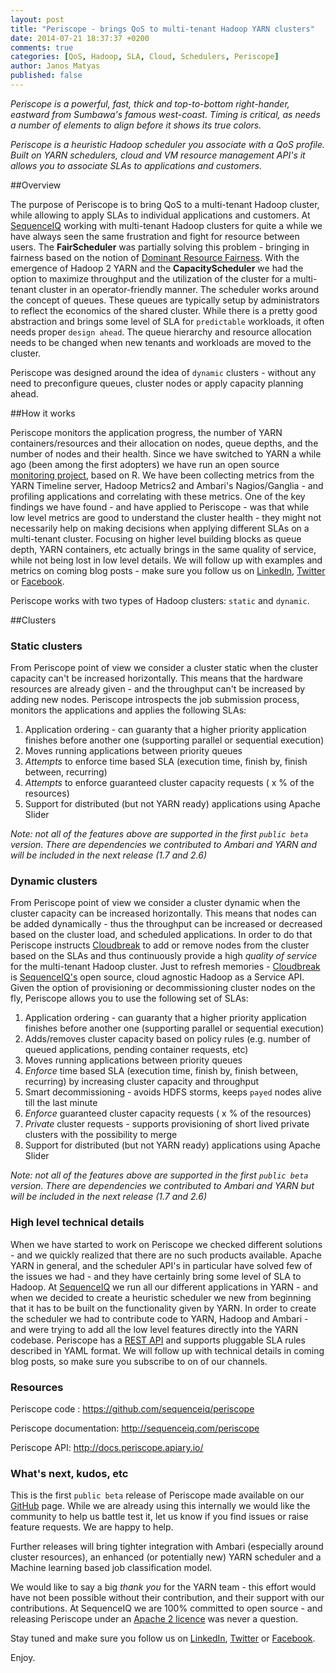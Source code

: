 ```yaml
---
layout: post
title: "Periscope - brings QoS to multi-tenant Hadoop YARN clusters"
date: 2014-07-21 18:37:37 +0200
comments: true
categories: [QoS, Hadoop, SLA, Cloud, Schedulers, Periscope]
author: Janos Matyas
published: false
---
```

*Periscope is a powerful, fast, thick and top-to-bottom right-hander, eastward from Sumbawa's famous west-coast. Timing is critical, as needs a number of elements to align before it shows its true colors.*

*Periscope is a heuristic Hadoop scheduler you associate with a QoS profile. Built on YARN schedulers, cloud and VM resource management API's it allows you to associate SLAs to applications and customers.*

##Overview

The purpose of Periscope is to bring QoS to a multi-tenant Hadoop cluster, while allowing to apply SLAs to individual applications and customers.
At [SequenceIQ](http://sequenceiq.com) working with multi-tenant Hadoop clusters for quite a while we have always seen the same frustration and fight for resource between users.
The **FairScheduler** was partially solving this problem - bringing in fairness based on the notion of [Dominant Resource Fairness](http://static.usenix.org/event/nsdi11/tech/full_papers/Ghodsi.pdf).
With the emergence of Hadoop 2 YARN and the **CapacityScheduler** we had the option to maximize throughput and the utilization of the cluster for a multi-tenant cluster in an operator-friendly manner.
The scheduler works around the concept of queues. These queues are typically setup by administrators to reflect the economics of the shared cluster.
While there is a pretty good abstraction and brings some level of SLA for `predictable` workloads, it often needs proper `design ahead`.
The queue hierarchy and resource allocation needs to be changed when new tenants and workloads are moved to the cluster.

Periscope was designed around the idea of `dynamic` clusters - without any need to preconfigure queues, cluster nodes or apply capacity planning ahead.

##How it works

Periscope monitors the application progress, the number of YARN containers/resources and their allocation on nodes, queue depths, and the number of nodes and their health.
Since we have switched to YARN a while ago (been among the first adopters) we have run an open source [monitoring project](https://github.com/sequenceiq/yarn-monitoring), based on R.
We have been collecting metrics from the YARN Timeline server, Hadoop Metrics2 and Ambari's Nagios/Ganglia - and profiling applications and correlating with these metrics.
One of the key findings we have found - and have applied to Periscope - was that while low level metrics are good to understand the cluster health - they might not necessarily help on making decisions when applying different SLAs on a multi-tenant cluster.
Focusing on higher level building blocks as queue depth, YARN containers, etc actually brings in the same quality of service, while not being lost in low level details.
We will follow up with examples and metrics on coming blog posts - make sure you follow us on [LinkedIn](https://www.linkedin.com/company/sequenceiq/), [Twitter](https://twitter.com/sequenceiq) or [Facebook](https://www.facebook).

Periscope works with two types of Hadoop clusters: `static` and `dynamic`.

##Clusters

### Static clusters
From Periscope point of view we consider a cluster static when the cluster capacity can't be increased horizontally.
This means that the hardware resources are already given - and the throughput can't be increased by adding new nodes.
Periscope introspects the job submission process, monitors the applications and applies the following SLAs:

  1. Application ordering - can guaranty that a higher priority application finishes before another one (supporting parallel or sequential execution)
  2. Moves running applications between priority queues
  3. *Attempts* to enforce time based SLA (execution time, finish by, finish between, recurring)
  4. *Attempts* to enforce guaranteed cluster capacity requests ( x % of the resources)
  5. Support for distributed (but not YARN ready) applications using Apache Slider
  
_Note: not all of the features above are supported in the first `public beta` version. There are dependencies we contributed to Ambari and YARN and will be included in the next release (1.7 and 2.6)_

### Dynamic clusters
From Periscope point of view we consider a cluster dynamic when the cluster capacity can be increased horizontally.
This means that nodes can be added dynamically - thus the throughput can be increased or decreased based on the cluster load, and scheduled applications.
In order to do that Periscope instructs [Cloudbreak](http://sequenceiq.com/cloudbreak/) to add or remove nodes from the cluster based on the SLAs and thus continuously provide a high *quality of service* for the multi-tenant Hadoop cluster.
Just to refresh memories - [Cloudbreak](http://sequenceiq.com/products.html) is [SequenceIQ's](http://sequenceiq.com) open source, cloud agnostic Hadoop as a Service API.
Given the option of provisioning or decommissioning cluster nodes on the fly, Periscope allows you to use the following set of SLAs:

  1. Application ordering - can guaranty that a higher priority application finishes before another one (supporting parallel or sequential execution)
  2. Adds/removes cluster capacity based on policy rules (e.g. number of queued applications, pending container requests, etc)
  3. Moves running applications between priority queues
  4. *Enforce* time based SLA (execution time, finish by, finish between, recurring) by increasing cluster capacity and throughput
  5. Smart decommissioning - avoids HDFS storms, keeps `payed` nodes alive till the last minute
  6. *Enforce* guaranteed cluster capacity requests ( x % of the resources)
  7. *Private* cluster requests - supports provisioning of short lived private clusters with the possibility to merge
  8. Support for distributed (but not YARN ready) applications using Apache Slider

_Note: not all of the features above are supported in the first `public beta` version. There are dependencies we contributed to Ambari and YARN but will be included in the next release (1.7 and 2.6)_


### High level technical details  

When we have started to work on Periscope we checked different solutions - and we quickly realized that there are no such products available.
Apache YARN in general, and the scheduler API's in particular have solved few of the issues we had - and they have certainly bring some level of SLA to Hadoop.
At [SequenceIQ](https://sequenceiq.com) we run all our different applications in YARN - and when we decided to create a heuristic scheduler we new from beginning that it has to be built on the functionality given by YARN.
In order to create the scheduler we had to contribute code to YARN, Hadoop and Ambari - and were trying to add all the low level features directly into the YARN codebase.
Periscope has a [REST API](http://docs.periscope.apiary.io/) and supports pluggable SLA rules described in YAML format.
We will follow up with technical details in coming blog posts, so make sure you subscribe to on of our channels.

### Resources

Periscope code : https://github.com/sequenceiq/periscope

Periscope documentation: http://sequenceiq.com/periscope

Periscope API: http://docs.periscope.apiary.io/ 

### What's next, kudos, etc

This is the first `public beta` release of Periscope made available on our [GitHub](https://github.com/sequenceiq/periscope) page.
While we are already using this internally we would like the community to help us battle test it, let us know if you find issues or raise feature requests. We are happy to help. 

Further releases will bring tighter integration with Ambari (especially around cluster resources), an enhanced (or potentially new) YARN scheduler and a Machine learning based job classification model.

We would like to say a big *thank you* for the YARN team - this effort would have not been possible without their contribution, and their support with our contributions.
At SequenceIQ we are 100% committed to open source - and releasing Periscope under an [Apache 2 licence](http://www.apache.org/licenses/LICENSE-2.0) was never a question.

Stay tuned and make sure you follow us on [LinkedIn](https://www.linkedin.com/company/sequenceiq/), [Twitter](https://twitter.com/sequenceiq) or [Facebook](https://www.facebook).

Enjoy.
